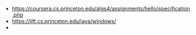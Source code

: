 - https://coursera.cs.princeton.edu/algs4/assignments/hello/specification.php
- https://lift.cs.princeton.edu/java/windows/
- 
